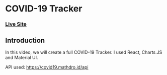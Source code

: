 # COVID-19 Tracker

### [Live Site](https://covid19-virus-tracker.netlify.app/)

## Introduction

In this video, we will create a full COVID-19 Tracker. I used React, Charts.JS and Material UI.

API used: https://covid19.mathdro.id/api

